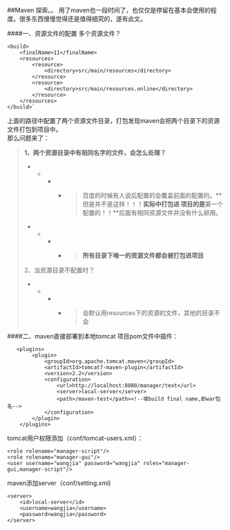 ##Maven 探索。。
用了maven也一段时间了，也仅仅是停留在基本会使用的程度。很多东西慢慢觉得还是值得细究的，遂有此文。

####一、资源文件的配置 
多个资源文件？

    <build>
        <finalName>11</finalName>
        <resources>
            <resource>
                <directory>src/main/resources</directory>
            </resource>
            <resource>
                <directory>src/main/resources.online</directory>
            </resource>
        </resources>
    </build>`
上面的路径中配置了两个资源文件目录，打包发现maven会把两个目录下的资源文件打包到项目中。  
那么问题来了：  
> **1、两个资源目录中有相同名字的文件，会怎么处理？**  
> - - - - > 百度的时候有人说后配置的会覆盖前面的配置的。**但是并不是这样！！！**实际中打包进  项目的是**第一个配置的！！**后面有相同资源文件并没有什么卵用。  
> - - - - >**所有目录下唯一的资源文件都会被打包进项目**
>   
> 2、当资源目录不配置时？  
> - - - - >会默认用resources下的资源的文件，其他的目录不会

####二、maven直接部署到本地tomcat
项目pom文件中插件：

       <plugins>
            <plugin>
                <groupId>org.apache.tomcat.maven</groupId>
                <artifactId>tomcat7-maven-plugin</artifactId>
                <version>2.2</version>
                <configuration>
                    <url>http://localhost:8080/manager/text</url>
                    <server>local-server</server>
                    <path>/maven-test</path><!--填build final name,即war包名-->
                </configuration>
            </plugin>
        </plugins>
        
tomcat用户权限添加（conf/tomcat-users.xml）： 

    <role rolename="manager-script"/>
    <role rolename="manager-gui"/>
    <user username="wangjia" password="wangjia" roles="manager-gui,manager-script"/>
maven添加server（conf/setting.xml)
 
    <server>
		<id>local-server</id>
		<username>wangjia</username>
		<password>wangjia</password>
	</server>